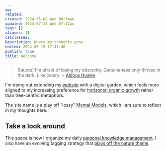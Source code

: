 ```yaml
---
up: 
related: 
created: 2024-05-08 Wed 06:34am
updated: 2024-07-31 Wed 07:12am
tags: []
aliases: []
cssclasses: 
Description: Where my thoughts grow
edited: 2024-05-19 17:41:46
publish: true
title: Welcome
---
```


> [!quote]
> I'm afraid of losing my obscurity. Genuineness only thrives in the dark. Like celery.
> ~ [Aldous Huxley](https://www.azquotes.com/author/7118-Aldous_Huxley)

I'm trying out extending my [website](https://mbbroberg.fun) with a digital garden, which feels more aligned to my increasing preference for [horizontal organic growth](../content/garden/Concepts/Rhizomes.md) rather than tree-centric metaphors.

The site name is a play off "lossy" [Mental Models](On%20Mental%20Models.md), which I am sure to reflect in my thoughts here.

## Take a look around

This space is how I organize my daily [personal knowledge management](My%20path%20to%20Personal%20Knowledge%20Management%20(PKM).md). I also have an evolving tagging strategy that [plays off the nature theme](Build%20a%20Digital%20Garden%20from%20Obsidian.md).
